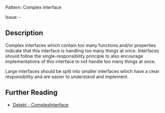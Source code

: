 Pattern: Complex interface

Issue: -

## Description

Complex interfaces which contain too many functions and/or properties indicate that this interface is handling too
many things at once. Interfaces should follow the single-responsibility principle to also encourage implementations
of this interface to not handle too many things at once.

Large interfaces should be split into smaller interfaces which have a clear responsibility and are easier
to understand and implement.

## Further Reading

* [Detekt - ComplexInterface](https://detekt.dev/docs/rules/complexity/#complexinterface)